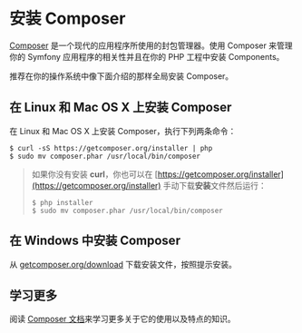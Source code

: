 # 安装 Composer

[Composer](https://getcomposer.org/) 是一个现代的应用程序所使用的封包管理器。使用 Composer 来管理你的 Symfony 应用程序的相关性并且在你的 PHP 工程中安装 Components。  

推荐在你的操作系统中像下面介绍的那样全局安装 Composer。  

## 在 Linux 和 Mac OS X 上安装 Composer

在 Linux 和 Mac OS X 上安装 Composer，执行下列两条命令：  

```
$ curl -sS https://getcomposer.org/installer | php
$ sudo mv composer.phar /usr/local/bin/composer
```  

>如果你没有安装 **curl**，你也可以在 [https://getcomposer.org/installer](https://getcomposer.org/installer) 手动下载**安装**文件然后运行：  
>```
>$ php installer
>$ sudo mv composer.phar /usr/local/bin/composer
>```  

## 在 Windows 中安装 Composer
从 [getcomposer.org/download](https://getcomposer.org/download) 下载安装文件，按照提示安装。  

## 学习更多

阅读 [Composer 文档](https://getcomposer.org/doc/00-intro.md)来学习更多关于它的使用以及特点的知识。  